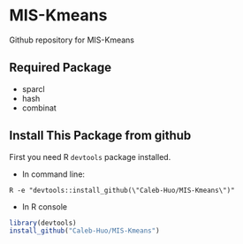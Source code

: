 # MIS-Kmeans
Github repository for MIS-Kmeans

## Required Package
* sparcl
* hash
* combinat

## Install This Package from github
First you need R `devtools` package installed.
* In command line:
```
R -e "devtools::install_github(\"Caleb-Huo/MIS-Kmeans\")"
```
* In R console
```R
library(devtools)
install_github("Caleb-Huo/MIS-Kmeans")
```